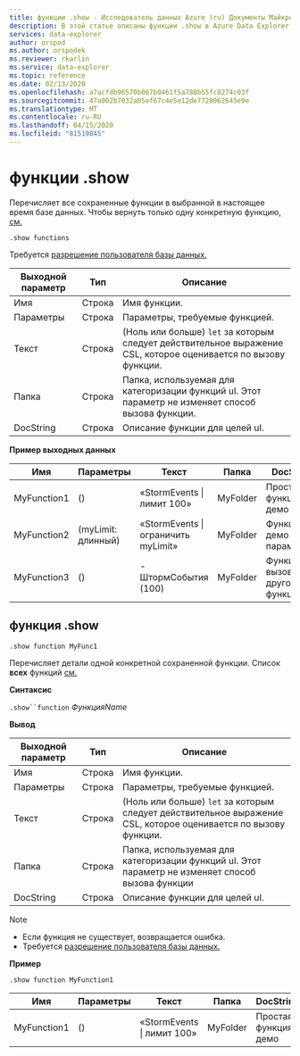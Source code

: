 ```yaml
---
title: функции .show - Исследователь данных Azure (ru) Документы Майкрософт
description: В этой статье описаны функции .show в Azure Data Explorer.
services: data-explorer
author: orspod
ms.author: orspodek
ms.reviewer: rkarlin
ms.service: data-explorer
ms.topic: reference
ms.date: 02/13/2020
ms.openlocfilehash: a7acfdb96570b067b0461f5a788b55fc8274c03f
ms.sourcegitcommit: 47a002b7032a05ef67c4e5e12de7720062645e9e
ms.translationtype: MT
ms.contentlocale: ru-RU
ms.lasthandoff: 04/15/2020
ms.locfileid: "81519845"
---
```

# <a name="show-functions"></a>функции .show

Перечисляет все сохраненные функции в выбранной в настоящее время базе данных.
Чтобы вернуть только одну конкретную функцию, [см.](#show-function)

```
.show functions
```

Требуется [разрешение пользователя базы данных.](../management/access-control/role-based-authorization.md)
 
|Выходной параметр |Тип |Описание
|---|---|--- 
|Имя  |Строка |Имя функции. 
|Параметры  |Строка |Параметры, требуемые функцией.
|Текст  |Строка |(Ноль или больше) `let` за которым следует действительное выражение CSL, которое оценивается по вызову функции.
|Папка|Строка|Папка, используемая для категоризации функций uI. Этот параметр не изменяет способ вызова функции.
|DocString|Строка|Описание функции для целей uI.
 
**Пример выходных данных** 

|Имя |Параметры|Текст|Папка|DocString
|---|---|---|---|---
|MyFunction1 |() | «StormEvents &#124; лимит 100»|MyFolder|Простая функция демо|
|MyFunction2 |(myLimit: длинный)| «StormEvents &#124; ограничить myLimit»|MyFolder|Функция демо с параметром|
|MyFunction3 |() | - ШтормСобытия (100)|MyFolder|Функция вызова другой функции||

## <a name="show-function"></a>функция .show

```
.show function MyFunc1
```

Перечисляет детали одной конкретной сохраненной функции. Список **всех** функций [см.](#show-functions)

**Синтаксис**

`.show``function` *ФункцияName*

**Вывод**

|Выходной параметр |Тип |Описание
|---|---|--- 
|Имя  |Строка |Имя функции. 
|Параметры  |Строка |Параметры, требуемые функцией.
|Текст  |Строка |(Ноль или больше) `let` за которым следует действительное выражение CSL, которое оценивается по вызову функции.
|Папка|Строка|Папка, используемая для категоризации функций uI. Этот параметр не изменяет способ вызова функции
|DocString|Строка|Описание функции для целей uI.
 
> [!NOTE] 
> * Если функция не существует, возвращается ошибка.
> * Требуется [разрешение пользователя базы данных.](../management/access-control/role-based-authorization.md)
 
**Пример** 

```
.show function MyFunction1 
```
    
|Имя |Параметры |Текст|Папка|DocString
|---|---|---|---|---
|MyFunction1 |() | «StormEvents &#124; лимит 100»|MyFolder|Простая функция демо
